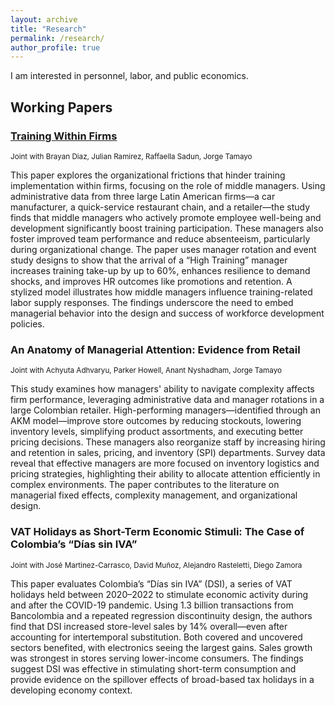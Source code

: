 ```yaml
---
layout: archive
title: "Research"
permalink: /research/
author_profile: true
---
```


I am interested in personnel, labor, and public economics.

## Working Papers

### [Training Within Firms](https://www.hbs.edu/ris/Publication%20Files/25-045_1c5a1d13-a61d-41d2-b8b4-2e5971ea23e0.pdf)  
<small>Joint with Brayan Diaz, Julian Ramirez, Raffaella Sadun, Jorge Tamayo</small>  

This paper explores the organizational frictions that hinder training implementation within firms, focusing on the role of middle managers. Using administrative data from three large Latin American firms—a car manufacturer, a quick-service restaurant chain, and a retailer—the study finds that middle managers who actively promote employee well-being and development significantly boost training participation. These managers also foster improved team performance and reduce absenteeism, particularly during organizational change. The paper uses manager rotation and event study designs to show that the arrival of a “High Training” manager increases training take-up by up to 60%, enhances resilience to demand shocks, and improves HR outcomes like promotions and retention. A stylized model illustrates how middle managers influence training-related labor supply responses. The findings underscore the need to embed managerial behavior into the design and success of workforce development policies.

### An Anatomy of Managerial Attention: Evidence from Retail  
<small>Joint with Achyuta Adhvaryu, Parker Howell, Anant Nyshadham, Jorge Tamayo</small>  

This study examines how managers' ability to navigate complexity affects firm performance, leveraging administrative data and manager rotations in a large Colombian retailer. High-performing managers—identified through an AKM model—improve store outcomes by reducing stockouts, lowering inventory levels, simplifying product assortments, and executing better pricing decisions. These managers also reorganize staff by increasing hiring and retention in sales, pricing, and inventory (SPI) departments. Survey data reveal that effective managers are more focused on inventory logistics and pricing strategies, highlighting their ability to allocate attention efficiently in complex environments. The paper contributes to the literature on managerial fixed effects, complexity management, and organizational design.

### VAT Holidays as Short-Term Economic Stimuli: The Case of Colombia’s “Días sin IVA”  
<small>Joint with José Martinez-Carrasco, David Muñoz, Alejandro Rasteletti, Diego Zamora</small>  

This paper evaluates Colombia’s “Días sin IVA” (DSI), a series of VAT holidays held between 2020–2022 to stimulate economic activity during and after the COVID-19 pandemic. Using 1.3 billion transactions from Bancolombia and a repeated regression discontinuity design, the authors find that DSI increased store-level sales by 14% overall—even after accounting for intertemporal substitution. Both covered and uncovered sectors benefited, with electronics seeing the largest gains. Sales growth was strongest in stores serving lower-income consumers. The findings suggest DSI was effective in stimulating short-term consumption and provide evidence on the spillover effects of broad-based tax holidays in a developing economy context.
